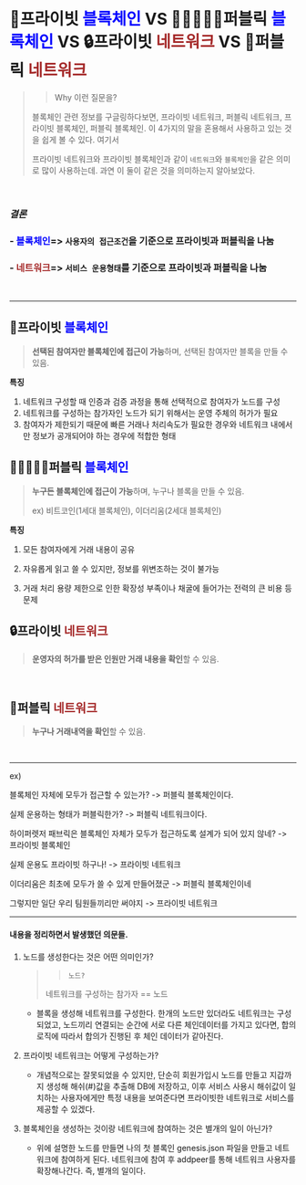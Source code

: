 ​	

# 🧔프라이빗 <span style="color: blue">블록체인</span> VS 👨🏻‍🤝‍👨🏻퍼블릭 <span style="color: blue">블록체인</span> VS 🔒프라이빗 <span style="color: brown">네트워크</span> VS 🔐퍼블릭 <span style="color: brown">네트워크</span>

> > Why 이런 질문을?
>
> 블록체인 관련 정보를 구글링하다보면, 프라이빗 네트워크, 퍼블릭 네트워크, 프라이빗 블록체인, 퍼블릭 블록체인. 이 4가지의 말을 혼용해서 사용하고 있는 것을 쉽게 볼 수 있다. 여기서 
>
> 프라이빗 네트워크와 프라이빗 블록체인과 같이 `네트워크`와 `블록체인`을 같은 의미로 많이 사용하는데. 과연 이 둘이 같은 것을 의미하는지 알아보았다. 

​	

### *결론*

### - <span style="color: blue">블록체인</span>=> `사용자의 접근조건`을 기준으로 프라이빗과 퍼블릭을 나눔

### - <span style="color: brown">네트워크</span>=> `서비스 운용형태`를 기준으로 프라이빗과 퍼블릭을 나눔

​	

---

## 🧔프라이빗 <span style="color: blue">블록체인</span>

> **선택된 참여자만 블록체인에 접근이 가능**하며, 선택된 참여자만 블록을 만들 수 있음.

**특징**

1. 네트워크 구성할 때 인증과 검증 과정을 통해 선택적으로 참여자가 노드를 구성
2. 네트워크를 구성하는 참가자인 노드가 되기 위해서는 운영 주체의 허가가 필요
3. 참여자가 제한되기 때문에 빠른 거래나 처리속도가 필요한 경우와 네트워크 내에서만 정보가 공개되어야 하는 경우에 적합한 형태

   

## 👨🏻‍🤝‍👨🏻퍼블릭 <span style="color: blue">블록체인</span>

> **누구든 블록체인에 접근이 가능**하며, 누구나 블록을 만들 수 있음.
>
> ex) 비트코인(1세대 블록체인), 이더리움(2세대 블록체인)

**특징**

1. 모든 참여자에게 거래 내용이 공유

2. 자유롭게 읽고 쓸 수 있지만, 정보를 위변조하는 것이 불가능

3. 거래 처리 용량 제한으로 인한 확장성 부족이나 채굴에 들어가는 전력의 큰 비용 등 문제

   

## 🔒프라이빗 <span style="color: brown">네트워크</span>

> **운영자의 허가를 받은 인원만 거래 내용을 확인**할 수 있음.

​	

## 🔐퍼블릭 <span style="color: brown">네트워크</span>

> **누구나 거래내역을 확인**할 수 있음. 

​	

---

ex)

블록체인 자체에 모두가 접근할 수 있는가? -> 퍼블릭 블록체인이다.

실제 운용하는 형태가 퍼블릭한가? -> 퍼블릭 네트워크이다.

하이퍼렛저 패브릭은 블록체인 자체가 모두가 접근하도록 설계가 되어 있지 않네? -> 프라이빗 블록체인

실제 운용도 프라이빗 하구나! -> 프라이빗 네트워크

이더리움은 최초에 모두가 쓸 수 있게 만들어졌군 -> 퍼블릭 블록체인이네

그렇지만 일단 우리 팀원들끼리만 써야지 -> 프라이빗 네트워크

---



#### 내용을 정리하면서 발생했던 의문들.

1. 노드를 생성한다는 것은 어떤 의미인가?

   >> `노드?`
   >
   >네트워크를 구성하는 참가자 == 노드

   - 블록을 생성해 네트워크를 구성한다. 한개의 노드만 있더라도 네트워크는 구성되었고, 노드끼리 연결되는 순간에 서로 다른 체인데이터를 가지고 있다면, 합의로직에 따라서 합의가 진행된 후 체인 데이터가 같아진다. 

2. 프라이빗 네트워크는 어떻게 구성하는가?

   - 개념적으로는 잘못되었을 수 있지만, 단순히 회원가입시 노드를 만들고 지갑까지 생성해 해쉬(#)값을 추출해 DB에 저장하고, 이후 서비스 사용시 해쉬값이 일치하는 사용자에게만 특정 내용을 보여준다면 프라이빗한 네트워크로 서비스를 제공할 수 있겠다. 

3. 블록체인을 생성하는 것이랑 네트워크에 참여하는 것은 별개의 일이 아닌가?
   
   - 위에 설명한 노드를 만들면 나의 첫 블록인 genesis.json 파일을 만들고 네트워크에 참여하게 된다. 네트워크에 참여 후 addpeer를 통해 네트워크 사용자를 확장해나간다. 즉, 별개의 일이다.